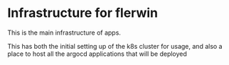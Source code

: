 # Infrastructure for flerwin

This is the main infrastructure of apps.

This has both the initial setting up of the k8s cluster for usage, and also a place to host all the argocd applications that will be deployed